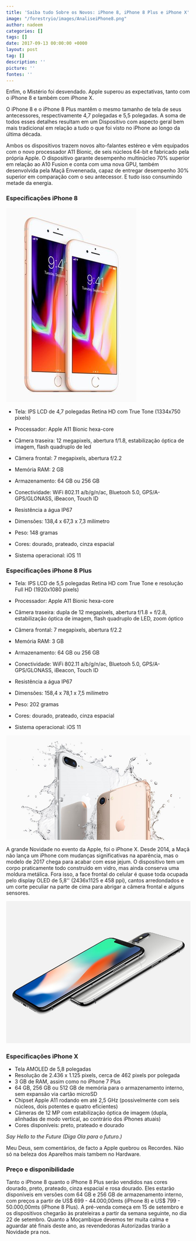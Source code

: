 ```yaml
---
title: 'Saiba tudo Sobre os Novos: iPhone 8, iPhone 8 Plus e iPhone X'
image: "/forestryio/images/AnaliseiPhone8.png"
author: nadeem
categories: []
tags: []
date: 2017-09-13 00:00:00 +0000
layout: post
tag: []
description: ''
picture: ''
fontes: ''
---
```



Enfim, o Mistério foi desvendado. Apple superou as expectativas, tanto com o iPhone 8 e também com iPhone X.

O iPhone 8 e o iPhone 8 Plus mantêm o mesmo tamanho de tela de seus antecessores, respectivamente 4,7 polegadas e 5,5 polegadas. A soma de todos esses detalhes resultam em um Dispositivo com aspecto geral bem mais tradicional em relação a tudo o que foi visto no iPhone ao longo da última década.

Ambos os dispositivos trazem novos alto-falantes estéreo e vêm equipados com o novo processador A11 Bionic, de seis núcleos 64-bit e fabricado pela própria Apple. O dispositivo garante desempenho multinúcleo 70% superior em relação ao A10 Fusion e conta com uma nova GPU, também desenvolvida pela Maçã Envenenada, capaz de entregar desempenho 30% superior em comparação com o seu antecessor. E tudo isso consumindo metade da energia.

### **Especificações iPhone 8**

![](/forestryio/images/iPhone-8-iPhone-8-plus.jpg)

* Tela: IPS LCD de 4,7 polegadas Retina HD com True Tone (1334x750 pixels)

* Processador: Apple A11 Bionic hexa-core

* Câmera traseira: 12 megapixels, abertura f/1.8, estabilização óptica de imagem, flash quadruplo de led

* Câmera frontal: 7 megapixels, abertura f/2.2

* Memória RAM: 2 GB

* Armazenamento: 64 GB ou 256 GB

* Conectividade: WiFi 802.11 a/b/g/n/ac, Bluetooh 5.0, GPS/A-GPS/GLONASS, iBeacon, Touch ID

* Resistência a água IP67

* Dimensões: 138,4 x 67,3 x 7,3 milímetro

* Peso: 148 gramas

* Cores: dourado, prateado, cinza espacial

* Sistema operacional: iOS 11

### **Especificações iPhone 8 Plus**

* Tela: IPS LCD de 5,5 polegadas Retina HD com True Tone e resolução Full HD (1920x1080 pixels)

* Processador: Apple A11 Bionic hexa-core

* Câmera traseira: dupla de 12 megapixels, abertura f/1.8 + f/2.8, estabilização óptica de imagem, flash quadruplo de LED, zoom óptico

* Câmera frontal: 7 megapixels, abertura f/2.2

* Memória RAM: 3 GB

* Armazenamento: 64 GB ou 256 GB

* Conectividade: WiFi 802.11 a/b/g/n/ac, Bluetooh 5.0, GPS/A-GPS/GLONASS, iBeacon, Touch ID

* Resistência a água IP67

* Dimensões: 158,4 x 78,1 x 7,5 milímetro

* Peso: 202 gramas

* Cores: dourado,  prateado, cinza espacial

* Sistema operacional: iOS 11

![](/forestryio/images/iPhones-water-proof-8-8plus.jpg)

A grande Novidade no evento da Apple, foi o iPhone X. Desde 2014, a Maçã não lança um iPhone com mudanças significativas na aparência, mas o modelo de 2017 chega para acabar com esse jejum. O dispositivo tem um corpo praticamente todo construído em vidro, mas ainda conserva uma moldura metálica. Fora isso, a face frontal do celular é quase toda ocupada pelo display OLED de 5,8'' (2436x1125 e 458 ppi), cantos arredondados e um corte peculiar na parte de cima para abrigar a câmera frontal e alguns sensores.

![](/forestryio/images/iphone-x-gallery1-2017.jpg)

### **Especificações iPhone X**

* Tela AMOLED de 5,8 polegadas
* Resolução de 2.436 x 1.125 pixels, cerca de 462 pixels por polegada
* 3 GB de RAM, assim como no iPhone 7 Plus
* 64 GB, 256 GB ou 512 GB de memória para o armazenamento interno, sem expansão via cartão microSD
* Chipset Apple A11 rodando em até 2,5 GHz (possivelmente com seis núcleos, dois potentes e quatro eficientes)
* Câmeras de 12 MP com estabilização óptica de imagem (dupla, alinhadas de modo vertical, ao contrário dos iPhones atuais)
* Cores disponíveis: preto, prateado e dourado

*Say Hello to the Future (Diga Ola para o futuro.)*

Meu Deus, sem comentários, de facto a Apple quebrou os Recordes. Não só na beleza dos Aparelhos mais tambem no Hardware.

### **Preço e disponibilidade**

Tanto o iPhone 8 quanto o iPhone 8 Plus serão vendidos nas cores dourado, preto, prateado, cinza espacial e rosa dourado. Eles estarão disponíveis em versões com 64 GB e 256 GB de armazenamento interno, com preços a partir de US$ 699 - 44.000,00mts (iPhone 8) e US$ 799 - 50.000,00mts (iPhone 8 Plus). A pré-venda começa em 15 de setembro e os dispositivos chegarão às prateleiras a partir da semana seguinte, no dia 22 de setembro. Quanto a Moçambique devemos ter muita calma e aguardar até finais deste ano, as revendedoras Autorizadas trarão a Novidade pra nos.

